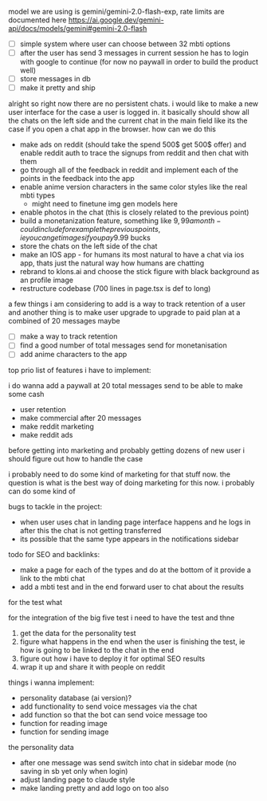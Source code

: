 model we are using is gemini/gemini-2.0-flash-exp, rate limits are documented here https://ai.google.dev/gemini-api/docs/models/gemini#gemini-2.0-flash


- [ ] simple system where user can choose between 32 mbti options
- [ ] after the user has send 3 messages in current session he has to login with google to continue (for now no paywall in order to build the product well)
- [ ] store messages in db 
- [ ] make it pretty and ship

alright so right now there are no persistent chats. i would like to make a new user interface for the case a user is logged in. it basically should show all the chats on the left side and the current chat in the main field like its the case if you open a chat app in the browser. how can we do this

- make ads on reddit (should take the spend 500$ get 500$ offer) and enable reddit auth to trace the signups from reddit and then chat with them
- go through all of the feedback in reddit and implement each of the points in the feedback into the app
- enable anime version characters in the same color styles like the real mbti types
    - might need to finetune img gen models here 
- enable photos in the chat (this is closely related to the previous point)
- build a monetanization feature, something like $9,99 a month - could include for example the previous points, ie you can get images if you pay 9.99$ bucks
- store the chats on the left side of the chat
- make an IOS app - for humans its most natural to have a chat via ios app, thats just the natural way how humans are chatting
- rebrand to klons.ai and choose the stick figure with black background as an profile image
- restructure codebase (700 lines in page.tsx is def to long)

a few things i am considering to add is a way to track retention of a user and another thing is to make user upgrade to upgrade to paid plan at a combined of 20 messages maybe

- [ ] make a way to track retention
- [ ] find a good number of total messages send for monetanisation
- [ ] add anime characters to the app 

top prio list of features i have to implement:

i do wanna add a paywall at 20 total messages send to be able to make some cash

- user retention
- make commercial after 20 messages 
- make reddit marketing
- make reddit ads 

before getting into marketing and probably getting dozens of new user i should figure out how to handle the case

i probably need to do some kind of marketing for that stuff now. the question is what is the best way of doing marketing for this now. i probably can do some kind of 


bugs to tackle in the project:

- when user uses chat in landing page interface happens and he logs in after this the chat is not getting transferred
- its possible that the same type appears in the notifications sidebar

todo for SEO and backlinks:

- make a page for each of the types and do at the bottom of it provide a link to the mbti chat
- add a mbti test and in the end forward user to chat about the results

for the test what 

for the integration of the big five test i need to have the test and thne 

1. get the data for the personality test
2. figure what happens in the end when the user is finishing the test, ie how is going to be linked to the chat in the end
3. figure out how i have to deploy it for optimal SEO results
4. wrap it up and share it with people on reddit

things i wanna implement:

- personality database (ai version)?
- add functionality to send voice messages via the chat
- add function so that the bot can send voice message too
- function for reading image 
- function for sending image

the personality data

- after one message was send switch into chat in sidebar mode (no saving in sb yet only when login)
- adjust landing page to claude style 
- make landing pretty and add logo on too also 